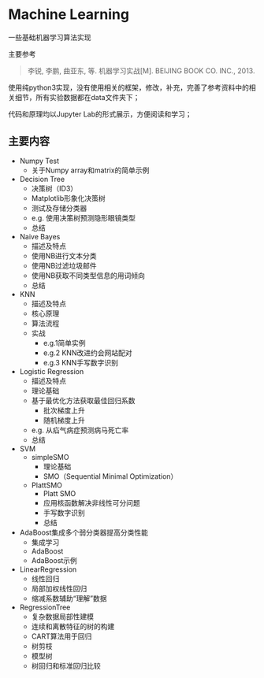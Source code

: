# Machine Learning

一些基础机器学习算法实现

主要参考

> 李锐, 李鹏, 曲亚东, 等. 机器学习实战[M]. BEIJING BOOK CO. INC., 2013.

使用纯python3实现，没有使用相关的框架，修改，补充，完善了参考资料中的相关细节，所有实验数据都在data文件夹下；

代码和原理均以Jupyter Lab的形式展示，方便阅读和学习；

## 主要内容

- Numpy Test
    - 关于Numpy array和matrix的简单示例
- Decision Tree
    - 决策树（ID3）
    - Matplotlib形象化决策树
    - 测试及存储分类器
    - e.g. 使用决策树预测隐形眼镜类型
    - 总结
- Naive Bayes
    - 描述及特点
    - 使用NB进行文本分类
    - 使用NB过滤垃圾邮件
    - 使用NB获取不同类型信息的用词倾向
    - 总结
- KNN
    - 描述及特点
    - 核心原理
    - 算法流程
    - 实战
        - e.g.1简单实例
        - e.g.2 KNN改进约会网站配对
        - e.g.3 KNN手写数字识别
- Logistic Regression
  - 描述及特点
  - 理论基础
  - 基于最优化方法获取最佳回归系数
    - 批次梯度上升
    - 随机梯度上升
  - e.g. 从疝气病症预测病马死亡率
  - 总结
- SVM
    - simpleSMO
        - 理论基础
        - SMO（Sequential Minimal Optimization）
    - PlattSMO
        - Platt SMO
        - 应用核函数解决非线性可分问题
        - 手写数字识别
        - 总结
- AdaBoost集成多个弱分类器提高分类性能
    - 集成学习
    - AdaBoost
    - AdaBoost示例
- LinearRegression
    - 线性回归
    - 局部加权线性回归
    - 缩减系数辅助“理解”数据
- RegressionTree
    - 复杂数据局部性建模
    - 连续和离散特征的树的构建
    - CART算法用于回归
    - 树剪枝
    - 模型树
    - 树回归和标准回归比较